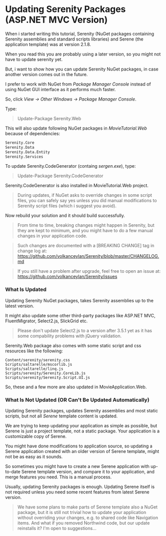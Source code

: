 # Updating Serenity Packages (ASP.NET MVC Version)

When i started writing this tutorial, Serenity (NuGet packages containing Serenity assemblies and standard scripts libraries) and Serene (the application template) was at version 2.1.8.

When you read this you are probably using a later version, so you might not have to update serenity yet.

But, i want to show how you can update Serenity NuGet packages, in case another version comes out in the future.

I prefer to work with NuGet from *Package Manager Console* instead of using NuGet GUI interface as it performs much faster.

So, click *View -> Other Windows -> Package Manager Console*.

Type:

> Update-Package Serenity.Web

This will also update following NuGet packages in *MovieTutorial.Web* because of dependencies:

```txt
Serenity.Core
Serenity.Data
Serenity.Data.Entity
Serenity.Services
```

To update Serenity.CodeGenerator (containg *sergen.exe*), type:

> Update-Package Serenity.CodeGenerator

Serenity.CodeGenerator is also installed in MovieTutorial.Web project.

> During updates, if NuGet asks to override changes in some script files, you can safely say yes unless you did manual modifications to Serenity script files (which i suggest you avoid).

Now rebuild your solution and it should build successfully.

> From time to time, breaking changes might happen in Serenity, but they are kept to minimum, and you might have to do a few manual changes in your application code. 

> Such changes are documented with a [BREAKING CHANGE] tag in change log at:
> https://github.com/volkanceylan/Serenity/blob/master/CHANGELOG.md

> If you still have a problem after upgrade, feel free to open an issue at:
> https://github.com/volkanceylan/Serenity/issues


### What Is Updated

Updating Serenity NuGet packages, takes Serenity assemblies up to the latest version.

It might also update some other third-party packages like ASP.NET MVC, FluentMigrator, Select2.js, SlickGrid etc.

> Please don't update Select2.js to a version after 3.5.1 yet as it has some compability problems with jQuery validation.

Serenity.Web package also comes with some static script and css resources like the following:

```
Content/serenity/serenity.css
Scripts/saltarelle/mscorlib.js
Scripts/saltarelle/linq.js
Scripts/serenity/Serenity.CoreLib.js
Scripts/serenity/Serenity.Script.UI.js
```

So, these and a few more are also updated in MovieApplication.Web.


### What Is Not Updated (OR Can't Be Updated Automatically)

Updating Serenity packages, updates Serenity assemblies and most static scripts, but not all *Serene* template content is updated.

We are trying to keep updating your application as simple as possible, but Serene is just a project template, not a static package. Your application is a customizable copy of Serene.

You might have done modifications to application source, so updating a Serene application created with an older version of Serene template, might not be as easy as it sounds.

So sometimes you might have to create a new Serene application with up-to-date Serene template version, and compare it to your application, and merge features you need. This is a manual process.

Usually, updating Serenity packages is enough. Updating Serene itself is not required unless you need some recent features from latest Serene version.

> We have some plans to make parts of Serene template also a NuGet package, but it is still not trivial how to update your application without overriding your changes, e.g. to shared code like Navigation items. And what if you removed Northwind code, but our update reinstalls it? I'm open to suggestions...